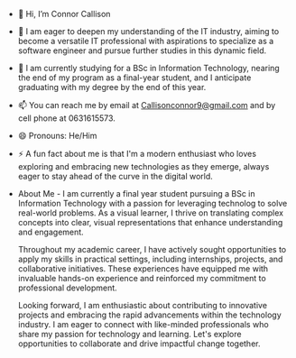 - 👋 Hi, I’m Connor Callison
- 👀 I am eager to deepen my understanding of the IT industry, aiming to become a versatile IT professional with aspirations to specialize as a software engineer and pursue further studies in this dynamic field.
- 🌱 I am currently studying for a BSc in Information Technology, nearing the end of my program as a final-year student, and I anticipate graduating with my degree by the end of this year.
- 📫 You can reach me by email at Callisonconnor9@gmail.com and by cell phone at 0631615573.
- 😄 Pronouns: He/Him
- ⚡ A fun fact about me is that I'm a modern enthusiast who loves exploring and embracing new technologies as they emerge, always eager to stay ahead of the curve in the digital world.
- About Me -
  I am currently a final year student pursuing a BSc in Information Technology with a passion for leveraging technolog to solve real-world problems. As a visual learner, I thrive on translating complex concepts into clear,
  visual representations that enhance understanding and engagement.

  Throughout my academic career, I have actively sought opportunities to apply my skills in practical settings, including internships, projects, and collaborative initiatives. These experiences have equipped me with invaluable
  hands-on experience and reinforced my commitment to professional development.

  Looking forward, I am enthusiastic about contributing to innovative projects and embracing the rapid advancements within the technology industry. I am eager to connect with like-minded professionals who share my passion for
  technology and learning. Let's explore opportunities to collaborate and drive impactful change together.

<!---
ConnorCallison9/ConnorCallison9 is a ✨ special ✨ repository because its `README.md` (this file) appears on your GitHub profile.
You can click the Preview link to take a look at your changes.
--->
